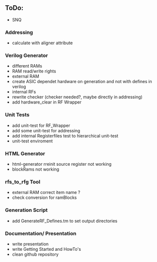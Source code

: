 ## ToDo:

- SNQ

### Addressing
 - calculate with aligner attribute

### Verilog Generator 

- different RAMs
- RAM read/write rights
- external RAM
- create ASIC dependet hardware on generation and not with defines in verilog
- internal RFs
- rewrite checker (checker needed?, maybe directly in addressing)
- add hardware_clear in RF Wrapper

### Unit Tests 

- add unit-test for RF_Wrapper
- add some unit-test for addressing 
- add internal Registerfiles test to hierarchical unit-test
- unit-test enviroment

### HTML Generator 

- html-generator rreinit source register not working 
- blockRams not working

### rfs_to_rfg Tool 

- external RAM correct item name ?
- check conversion for ramBlocks

### Generation Script 

- add GenerateRF_Defines.tm to set output directories

### Documentation/ Presentation

- write presentation
- write Getting Started and HowTo's
- clean github repository